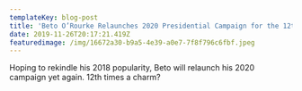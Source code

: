 ```yaml
---
templateKey: blog-post
title: 'Beto O’Rourke Relaunches 2020 Presidential Campaign for the 12th Time. '
date: 2019-11-26T20:17:21.419Z
featuredimage: /img/16672a30-b9a5-4e39-a0e7-7f8f796c6fbf.jpeg
---
```

Hoping to rekindle his 2018 popularity, Beto will relaunch his 2020 campaign yet again. 12th times a charm?
